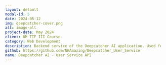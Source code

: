 ```yaml
---
layout: default
modal-id: 5
date: 2024-05-12
img: deepcatcher-cover.png
alt: image-alt
project-date: May 2024
client: UM TIF III Course
category: Web Development
description: Backend service of the Deepcatcher AI application. Used for the registration and management of users who want to save the application's predictions. Developed with Python Django.
github: https://github.com/NKAmazing/Deepcatcher_User_Service
name: Deepcatcher AI - User Service API
---
```


